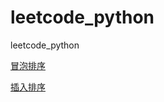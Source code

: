 # leetcode_python
leetcode_python

[冒泡排序](https://github.com/HongGHu/leetcode_python/blob/master/sort/%E5%86%92%E6%B3%A1%E6%8E%92%E5%BA%8F.py)

[插入排序](https://github.com/HongGHu/leetcode_python/blob/master/sort/%E6%8F%92%E5%85%A5%E6%8E%92%E5%BA%8F.py)
